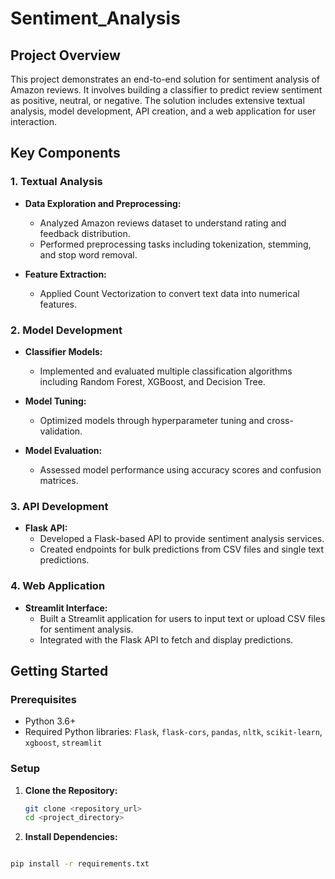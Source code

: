 # Sentiment_Analysis


## Project Overview

This project demonstrates an end-to-end solution for sentiment analysis of Amazon reviews. It involves building a classifier to predict review sentiment as positive, neutral, or negative. The solution includes extensive textual analysis, model development, API creation, and a web application for user interaction.

## Key Components

### 1. Textual Analysis

- **Data Exploration and Preprocessing:** 
  - Analyzed Amazon reviews dataset to understand rating and feedback distribution.
  - Performed preprocessing tasks including tokenization, stemming, and stop word removal.

- **Feature Extraction:**
  - Applied Count Vectorization to convert text data into numerical features.

### 2. Model Development

- **Classifier Models:**
  - Implemented and evaluated multiple classification algorithms including Random Forest, XGBoost, and Decision Tree.

- **Model Tuning:**
  - Optimized models through hyperparameter tuning and cross-validation.

- **Model Evaluation:**
  - Assessed model performance using accuracy scores and confusion matrices.

### 3. API Development

- **Flask API:**
  - Developed a Flask-based API to provide sentiment analysis services.
  - Created endpoints for bulk predictions from CSV files and single text predictions.

### 4. Web Application

- **Streamlit Interface:**
  - Built a Streamlit application for users to input text or upload CSV files for sentiment analysis.
  - Integrated with the Flask API to fetch and display predictions.

## Getting Started

### Prerequisites

- Python 3.6+
- Required Python libraries: `Flask`, `flask-cors`, `pandas`, `nltk`, `scikit-learn`, `xgboost`, `streamlit`

### Setup

1. **Clone the Repository:**
   ```bash
   git clone <repository_url>
   cd <project_directory>
   ```

2. **Install Dependencies:**

```bash

pip install -r requirements.txt
```
